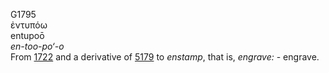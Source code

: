 <body>
  <p>G1795<br>  ἐντυπόω  <br> entupoō  <br><i>en-too-po‘-o </i><br>From <a href="g1722.htm">1722</a> and a derivative of <a href="g5179.htm">5179</a>  to <i>enstamp</i>, that is, <i>engrave:</i> - engrave.<br></p>
 </body>